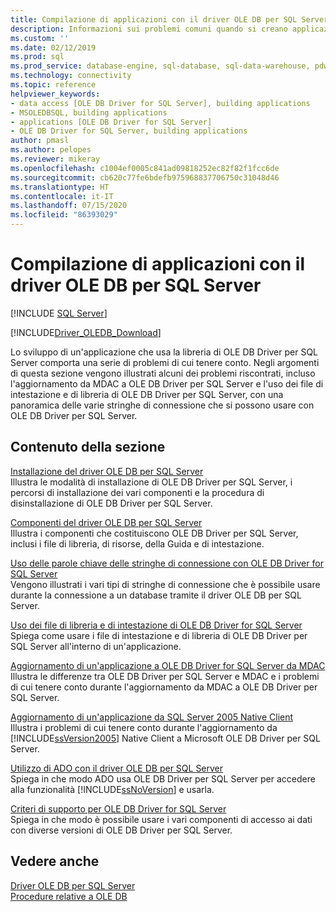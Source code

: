 ```yaml
---
title: Compilazione di applicazioni con il driver OLE DB per SQL Server
description: Informazioni sui problemi comuni quando si creano applicazioni con OLE DB Driver per SQL Server e che cosa aspettarsi quando si esegue l'aggiornamento a una versione precedente di OLE DB Driver.
ms.custom: ''
ms.date: 02/12/2019
ms.prod: sql
ms.prod_service: database-engine, sql-database, sql-data-warehouse, pdw
ms.technology: connectivity
ms.topic: reference
helpviewer_keywords:
- data access [OLE DB Driver for SQL Server], building applications
- MSOLEDBSQL, building applications
- applications [OLE DB Driver for SQL Server]
- OLE DB Driver for SQL Server, building applications
author: pmasl
ms.author: pelopes
ms.reviewer: mikeray
ms.openlocfilehash: c1004ef0005c841ad09818252ec82f82f1fcc6de
ms.sourcegitcommit: cb620c77fe6bdefb975968837706750c31048d46
ms.translationtype: HT
ms.contentlocale: it-IT
ms.lasthandoff: 07/15/2020
ms.locfileid: "86393029"
---
```

# <a name="building-applications-with-ole-db-driver-for-sql-server"></a>Compilazione di applicazioni con il driver OLE DB per SQL Server
[!INCLUDE [SQL Server](../../../includes/applies-to-version/sql-asdb-asdbmi-asa-pdw.md)]

[!INCLUDE[Driver_OLEDB_Download](../../../includes/driver_oledb_download.md)]

  Lo sviluppo di un'applicazione che usa la libreria di OLE DB Driver per SQL Server comporta una serie di problemi di cui tenere conto. Negli argomenti di questa sezione vengono illustrati alcuni dei problemi riscontrati, incluso l'aggiornamento da MDAC a OLE DB Driver per SQL Server e l'uso dei file di intestazione e di libreria di OLE DB Driver per SQL Server, con una panoramica delle varie stringhe di connessione che si possono usare con OLE DB Driver per SQL Server.  

## <a name="in-this-section"></a>Contenuto della sezione  
 [Installazione del driver OLE DB per SQL Server](../../oledb/applications/installing-oledb-driver-for-sql-server.md)  
 Illustra le modalità di installazione di OLE DB Driver per SQL Server, i percorsi di installazione dei vari componenti e la procedura di disinstallazione di OLE DB Driver per SQL Server.  

 [Componenti del driver OLE DB per SQL Server](../../oledb/applications/components-of-oledb-driver-for-sql-server.md)  
 Illustra i componenti che costituiscono OLE DB Driver per SQL Server, inclusi i file di libreria, di risorse, della Guida e di intestazione.  

 [Uso delle parole chiave delle stringhe di connessione con OLE DB Driver for SQL Server](../../oledb/applications/using-connection-string-keywords-with-oledb-driver-for-sql-server.md)  
 Vengono illustrati i vari tipi di stringhe di connessione che è possibile usare durante la connessione a un database tramite il driver OLE DB per SQL Server.  

 [Uso dei file di libreria e di intestazione di OLE DB Driver for SQL Server](../../oledb/applications/using-the-oledb-driver-for-sql-server-header-and-library-files.md)  
 Spiega come usare i file di intestazione e di libreria di OLE DB Driver per SQL Server all'interno di un'applicazione.  

 [Aggiornamento di un'applicazione a OLE DB Driver for SQL Server da MDAC](../../oledb/applications/updating-an-application-to-oledb-driver-for-sql-server-from-mdac.md)  
 Illustra le differenze tra OLE DB Driver per SQL Server e MDAC e i problemi di cui tenere conto durante l'aggiornamento da MDAC a OLE DB Driver per SQL Server.  

 [Aggiornamento di un'applicazione da SQL Server 2005 Native Client](../../oledb/applications/updating-an-application-from-sql-server-2005-native-client.md)  
 Illustra i problemi di cui tenere conto durante l'aggiornamento da [!INCLUDE[ssVersion2005](../../../includes/ssversion2005-md.md)] Native Client a Microsoft OLE DB Driver per SQL Server.  

 [Utilizzo di ADO con il driver OLE DB per SQL Server](../../oledb/applications/using-ado-with-oledb-driver-for-sql-server.md)  
 Spiega in che modo ADO usa OLE DB Driver per SQL Server per accedere alla funzionalità [!INCLUDE[ssNoVersion](../../../includes/ssnoversion-md.md)] e usarla.  

 [Criteri di supporto per OLE DB Driver for SQL Server](../../oledb/applications/support-policies-for-oledb-driver-for-sql-server.md)  
 Spiega in che modo è possibile usare i vari componenti di accesso ai dati con diverse versioni di OLE DB Driver per SQL Server.  

## <a name="see-also"></a>Vedere anche  
 [Driver OLE DB per SQL Server](../../oledb/oledb-driver-for-sql-server.md)     
 [Procedure relative a OLE DB](../../oledb/ole-db-how-to/ole-db-how-to-topics.md)  
